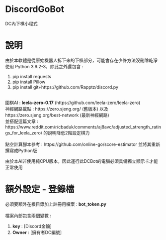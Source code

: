 # DiscordGoBot
DC內下棋小程式

# 說明
由於本軟體是從原始機器人拆下來的下棋部分，可能會存在少許方法沒刪除乾淨 </br>
使用 Python 3.9.2-3，除此之外還包含 : </br>
<ol>
<li>pip install requests</li>
<li>pip install Pillow</li>
<li>pip install git+https://github.com/Rapptz/discord.py</li>
</ol>
</br>
圍棋AI : <strong>leela-zero-0.17</strong> (https://github.com/leela-zero/leela-zero)</br>
神經網路載點 : https://zero.sjeng.org/ (舊版本) 以及 https://zero.sjeng.org/best-network (最新神經網路)</br>
並搭配這篇文章 : https://www.reddit.com/r/cbaduk/comments/aj8avc/adjusted_strength_ratings_for_leela_zero/ 的說明降低2階設定棋力</br>
</br>
點空計算腳本參考 : https://github.com/online-go/score-estimator 並將其重新撰寫成Python版</br>

由於本AI非使用純CPU版本，因此運行此DCBot的電腦必須具備獨立顯示卡才能正常使用

# 額外設定 - 登錄檔
必須要額外在根目錄加上註冊用檔案 : <strong>bot_token.py</strong></br>
</br>
檔案內部包含兩個變數 :</br>
<ol>
<li><strong>key</strong> : [Discord金鑰]</li>
<li><strong>Owner</strong> : [擁有者DC編號]</li>
</ol>
